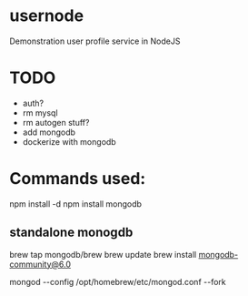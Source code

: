 # usernode

Demonstration user profile service in NodeJS

# TODO

- auth?
- rm mysql
- rm autogen stuff?
- add mongodb
- dockerize with mongodb

# Commands used:

npm install -d
npm install mongodb

## standalone monogdb

brew tap mongodb/brew
brew update
brew install mongodb-community@6.0

mongod --config /opt/homebrew/etc/mongod.conf --fork
